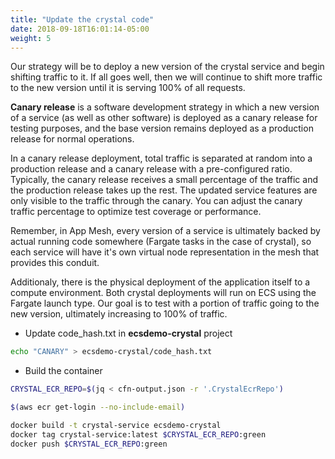 ```yaml
---
title: "Update the crystal code"
date: 2018-09-18T16:01:14-05:00
weight: 5
---
```


Our strategy will be to deploy a new version of the crystal service and begin shifting traffic to it. If all goes well, then we will continue to shift more traffic to the new version until it is serving 100% of all requests. 

**Canary release** is a software development strategy in which a new version of a service (as well as other software) is deployed as a canary release for testing purposes, and the base version remains deployed as a production release for normal operations.

In a canary release deployment, total traffic is separated at random into a production release and a canary release with a pre-configured ratio. Typically, the canary release receives a small percentage of the traffic and the production release takes up the rest. The updated service features are only visible to the traffic through the canary. You can adjust the canary traffic percentage to optimize test coverage or performance.

Remember, in App Mesh, every version of a service is ultimately backed by actual running code somewhere (Fargate tasks in the case of crystal), so each service will have it's own virtual node representation in the mesh that provides this conduit.

Additionaly, there is the physical deployment of the application itself to a compute environment. Both crystal deployments will run on ECS using the Fargate launch type. Our goal is to test with a portion of traffic going to the new version, ultimately increasing to 100% of traffic.

* Update code_hash.txt in **ecsdemo-crystal** project

```bash
echo "CANARY" > ecsdemo-crystal/code_hash.txt
```

* Build the container

```bash
CRYSTAL_ECR_REPO=$(jq < cfn-output.json -r '.CrystalEcrRepo')

$(aws ecr get-login --no-include-email)

docker build -t crystal-service ecsdemo-crystal
docker tag crystal-service:latest $CRYSTAL_ECR_REPO:green
docker push $CRYSTAL_ECR_REPO:green
```